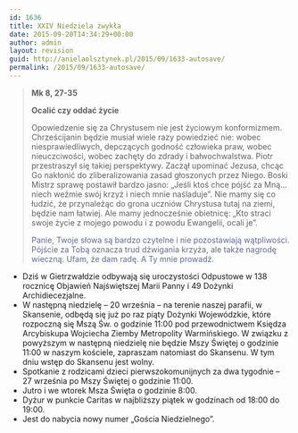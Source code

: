 ```yaml
---
id: 1636
title: XXIV Niedziela zwykła
date: 2015-09-20T14:34:29+00:00
author: admin
layout: revision
guid: http://anielaolsztynek.pl/2015/09/1633-autosave/
permalink: /2015/09/1633-autosave/
---
```

> **Mk 8, 27-35**
> 
> **Ocalić czy oddać życie**
> 
> Opowiedzenie się za Chrystusem nie jest życiowym konformizmem. Chrześcijanin będzie musiał wiele razy powiedzieć nie: wobec niesprawiedliwych, depczących godność człowieka praw, wobec nieuczciwości, wobec zachęty do zdrady i bałwochwalstwa. Piotr przestraszył się takiej perspektywy. Zaczął upominać Jezusa, chcąc Go nakłonić do zliberalizowania zasad głoszonych przez Niego. Boski Mistrz sprawę postawił bardzo jasno: &#8222;Jeśli ktoś chce pójść za Mną&#8230; niech weźmie swój krzyż i niech mnie naśladuje&#8221;. Nie mamy się co łudzić, że przynależąc do grona uczniów Chrystusa tutaj na ziemi, będzie nam łatwiej. Ale mamy jednocześnie obietnicę: &#8222;Kto straci swoje życie z mojego powodu i z powodu Ewangelii, ocali je&#8221;.
> 
> <span style="color: #666699;">Panie, Twoje słowa są bardzo czytelne i nie pozostawiają wątpliwości. Pójście za Tobą oznacza trud dźwigania krzyża, ale także nagrodę wieczną. Ufam, że dam radę. A Ty mnie prowadź.</span>

  * Dziś w Gietrzwałdzie odbywają się uroczystości Odpustowe w 138 rocznicę Objawień Najświętszej Marii Panny i 49 Dożynki Archidiecezjalne.
  * W następną niedzielę &#8211; 20 września &#8211; na terenie naszej parafii, w Skansenie, odbędą się już po raz piąty Dożynki Wojewódzkie, które rozpoczną się Mszą Św. o godzinie 11:00 pod przewodnictwem Księdza Arcybiskupa Wojciecha Ziemby Metropolity Warmińskiego. W związku z powyższym w następną niedzielę nie będzie Mszy Świętej o godzinie 11:00 w naszym kościele, zapraszam natomiast do Skansenu. W tym dniu wstęp do Skansenu jest wolny.
  * Spotkanie z rodzicami dzieci pierwszokomunijnych za dwa tygodnie &#8211; 27 września po Mszy Świętej o godzinie 11:00.
  * Jutro i we wtorek Msza Święta o godzinie 8:00.
  * Dyżur w punkcie Caritas w najbliższy piątek w godzinach od 18:00 do 19:00.
  * Jest do nabycia nowy numer &#8222;Gościa Niedzielnego&#8221;.